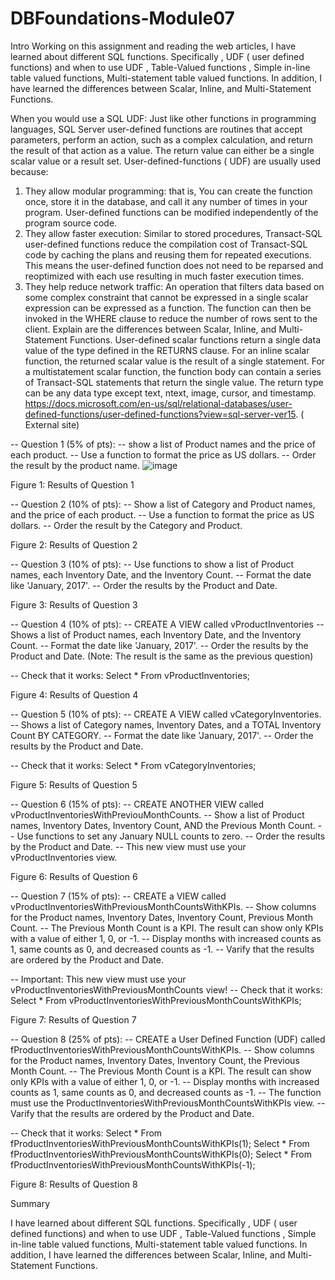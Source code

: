 # DBFoundations-Module07
Intro
Working on this assignment and reading the web articles,  I have learned about different SQL functions. Specifically , UDF ( user defined functions) and when to use UDF , Table-Valued functions , Simple in-line table valued functions, Multi-statement table valued functions. In addition, I have learned the differences between Scalar, Inline, and Multi-Statement Functions.

When you would use a SQL UDF:
Just like other functions in programming languages, SQL Server user-defined functions are routines that accept parameters, perform an action, such as a complex calculation, and return the result of that action as a value. The return value can either be a single scalar value or a result set. User-defined-functions ( UDF) are usually used because:
1)	They allow modular programming: that is, You can create the function once, store it in the database, and call it any number of times in your program. User-defined functions can be modified independently of the program source code.
2)	They allow faster execution: Similar to stored procedures, Transact-SQL user-defined functions reduce the compilation cost of Transact-SQL code by caching the plans and reusing them for repeated executions. This means the user-defined function does not need to be reparsed and reoptimized with each use resulting in much faster execution times.
3)	They help reduce network traffic: An operation that filters data based on some complex constraint that cannot be expressed in a single scalar expression can be expressed as a function. The function can then be invoked in the WHERE clause to reduce the number of rows sent to the client.
Explain are the differences between Scalar, Inline, and Multi-Statement Functions.
User-defined scalar functions return a single data value of the type defined in the RETURNS clause. For an inline scalar function, the returned scalar value is the result of a single statement. For a multistatement scalar function, the function body can contain a series of Transact-SQL statements that return the single value. The return type can be any data type except text, ntext, image, cursor, and timestamp.
https://docs.microsoft.com/en-us/sql/relational-databases/user-defined-functions/user-defined-functions?view=sql-server-ver15. ( External site)

-- Question 1 (5% of pts):
-- show a list of Product names and the price of each product.
-- Use a function to format the price as US dollars.
-- Order the result by the product name.
![image](https://user-images.githubusercontent.com/94755079/144761022-9c199805-8ca2-48da-b63d-1af80aa4689f.png)


 

Figure 1: Results of Question 1

-- Question 2 (10% of pts): 
-- Show a list of Category and Product names, and the price of each product.
-- Use a function to format the price as US dollars.
-- Order the result by the Category and Product.

 

Figure 2: Results of Question 2

-- Question 3 (10% of pts): 
-- Use functions to show a list of Product names, each Inventory Date, and the Inventory Count.
-- Format the date like 'January, 2017'.
-- Order the results by the Product and Date.
 

Figure 3: Results of Question 3

-- Question 4 (10% of pts): 
-- CREATE A VIEW called vProductInventories 
-- Shows a list of Product names, each Inventory Date, and the Inventory Count. 
-- Format the date like 'January, 2017'.
-- Order the results by the Product and Date. (Note: The result is the same as the previous question)

-- Check that it works: Select * From vProductInventories;

 

Figure 4: Results of Question 4


-- Question 5 (10% of pts): 
-- CREATE A VIEW called vCategoryInventories. 
-- Shows a list of Category names, Inventory Dates, and a TOTAL Inventory Count BY CATEGORY.
-- Format the date like 'January, 2017'.
-- Order the results by the Product and Date.

-- Check that it works: Select * From vCategoryInventories;


 


Figure 5: Results of Question 5

-- Question 6 (15% of pts): 
-- CREATE ANOTHER VIEW called vProductInventoriesWithPreviouMonthCounts. 
-- Show a list of Product names, Inventory Dates, Inventory Count, AND the Previous Month Count.
-- Use functions to set any January NULL counts to zero. 
-- Order the results by the Product and Date. 
-- This new view must use your vProductInventories view.

 
 
Figure 6: Results of Question 6


-- Question 7 (15% of pts): 
-- CREATE a VIEW called vProductInventoriesWithPreviousMonthCountsWithKPIs.
-- Show columns for the Product names, Inventory Dates, Inventory Count, Previous Month Count. 
-- The Previous Month Count is a KPI. The result can show only KPIs with a value of either 1, 0, or -1. 
-- Display months with increased counts as 1, same counts as 0, and decreased counts as -1. 
-- Varify that the results are ordered by the Product and Date.

-- Important: This new view must use your vProductInventoriesWithPreviousMonthCounts view!
-- Check that it works: Select * From vProductInventoriesWithPreviousMonthCountsWithKPIs;

 

Figure 7: Results of Question 7

-- Question 8 (25% of pts): 
-- CREATE a User Defined Function (UDF) called fProductInventoriesWithPreviousMonthCountsWithKPIs.
-- Show columns for the Product names, Inventory Dates, Inventory Count, the Previous Month Count. 
-- The Previous Month Count is a KPI. The result can show only KPIs with a value of either 1, 0, or -1. 
-- Display months with increased counts as 1, same counts as 0, and decreased counts as -1. 
-- The function must use the ProductInventoriesWithPreviousMonthCountsWithKPIs view.
-- Varify that the results are ordered by the Product and Date.

-- Check that it works:
Select * From fProductInventoriesWithPreviousMonthCountsWithKPIs(1);
Select * From fProductInventoriesWithPreviousMonthCountsWithKPIs(0);
Select * From fProductInventoriesWithPreviousMonthCountsWithKPIs(-1);


 

 

 

Figure 8: Results of Question 8


Summary 

I have learned about different SQL functions. Specifically , UDF ( user defined functions) and when to use UDF , Table-Valued functions , Simple in-line table valued functions, Multi-statement table valued functions. In addition, I have learned the differences between Scalar, Inline, and Multi-Statement Functions.

